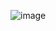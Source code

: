 ![image](https://user-images.githubusercontent.com/85604091/133029173-6d6292ed-fb49-47cf-8f6e-3e2a80ebb926.png)

